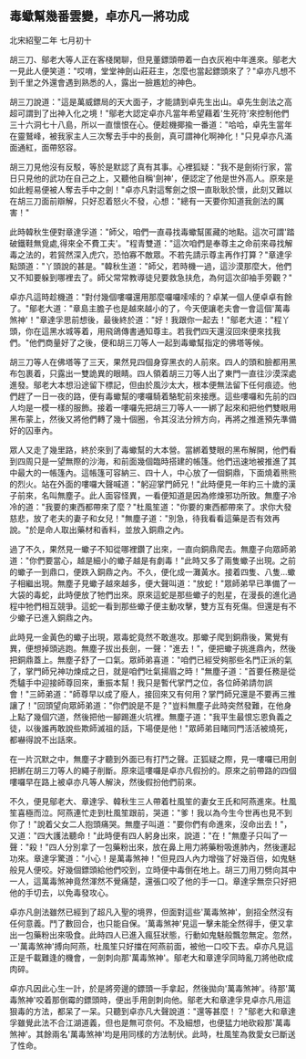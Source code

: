 毒蠍幫幾番雲變，卓亦凡一將功成
------------------------------

北宋紹聖二年 七月初十

胡三刀、鄔老大等人正在客棧閑聊，但見董鏢頭帶着一白衣灰袍中年進來。鄔老大一見此人便笑道："哎唷，堂堂神劍山莊莊主，怎麼也當起鏢頭來了？"卓亦凡想不到千里之外還會遇到熟悉的人，露出一臉尷尬的神色。

胡三刀說道："這是萬威鏢局的天大面子，才能請到卓先生出山。卓先生劍法之高超可謂到了出神入化之境！"鄔老大認定卓亦凡當年希望藉着'生死符'來控制他們三十六洞七十八島，所以一直懷恨在心。便趁機揶揄一番道："哈哈，卓先生當年在靈鷲峰，被我家主人三次奪去手中的長劍，真可謂神化啊神化！"只見卓亦凡滿面通紅，面帶怒容。

胡三刀見他沒有反駁，等於是默認了真有其事。心裡狐疑："我不是劍術行家，當日只見他的武功在自己之上，又聽他自稱'劍神'，便認定了他是世外高人。原來是如此輕易便被人奪去手中之劍！"卓亦凡對這奪劍之恨一直耿耿於懷，此刻又難以在胡三刀面前辯解，只好忍着怒火不發，心想："總有一天要你知道我劍法的厲害！"

此時韓秋生便對章達孚道："師父，咱們一直尋找毒蠍幫匿藏的地點。這次可謂'踏破鐵鞋無覓處,得來全不費工夫'。"程青雙道："這次咱們是奉尊主之命前來尋找解毒之法的，若貿然深入虎穴，恐怕寡不敵眾。不若先請示尊主再作打算？"章達孚點頭道："丫頭說的甚是。"韓秋生道："師父，若時機一過，這沙漠那麼大，他們又不知要躲到哪裡去了。師父常常教導徒兒要救急扶危，為何這次卻袖手旁觀？"

卓亦凡這時趁機道："對付幾個嘍囉還用那麼囉囉嗦嗦的？卓某一個人便卓卓有餘了。"鄔老大道："章島主膽子也是越來越小的了，今天便讓老夫會一會這個'萬毒煞神'！"章達孚思前想後，最後終於道："好！我跟你一起去！"鄔老大道："程丫頭，你在這黑水城等着，用飛鴿傳書通知尊主。若我們四天還沒回來便來找我們。"他們商量好了之後，便和胡三刀等人一起到毒蠍幫指定的佛塔等候。

胡三刀等人在佛塔等了三天，果然見四個身穿黑衣的人前來。四人的頭和臉都用黑布包裹着，只露出一雙詭異的眼睛。四人領着胡三刀等人出了東門一直往沙漠深處進發。鄔老大本想沿途留下標記，但由於風沙太大，根本便無法留下任何痕迹。他們趕了一日一夜的路，便有毒蠍幫的嘍囉騎着駱駝前來接應。這些嘍囉和先前的四人均是一模一樣的服飾。接着一嘍囉先把胡三刀等人一一綁了起來和把他們雙眼用黑布蒙上，然後又將他們轉了幾十個圈，令其沒法分辨方向，再將之推進預先準備好的囚車內。

眾人又走了幾里路，終於來到了毒蠍幫的大本營。當綁着雙眼的黑布解開，他們看到四周只是一望無際的沙海，和前面幾個臨時搭建的帳篷。他們迅速地被推進了其中最大的一帳篷內。這帳篷可容納三、四十人，中心放了一個銅鼎，下面燒着熊熊的烈火。站在外面的嘍囉大聲喊道："躬迎掌門師兄！"此時便見一年約三十歲的漢子前來，名叫無塵子。此人面容怪異，一看便知道是因為修煉邪功所致。無塵子冷冷的道："我要的東西都帶來了麼？"杜風笙道："你要的東西都帶來了。求你大發慈悲，放了老夫的妻子和女兒！"無塵子道："別急，待我看看這藥是否有效再說。"於是命人取出藥材和香料，並放入銅鼎之內。

過了不久，果然見一蠍子不知從哪裡鑽了出來，一直向銅鼎爬去。無塵子向眾師弟道："你們要當心，越是細小的蠍子越是有劇毒！"此時又多了兩隻蠍子出現。之前的蠍子一到鼎口，便跌入銅鼎之內。不久，便化成一灘黃水。接着四隻、八隻...蠍子相繼出現。無塵子見蠍子越來越多，便大聲叫道："放蛇！"眾師弟早已準備了一大袋的毒蛇，此時便放了牠們出來。原來這蛇是那些蠍子的剋星，在漫長的進化過程中牠們相互競爭。這蛇一看到那些蠍子便主動攻擊，雙方互有死傷。但還是有不少蠍子已進入銅鼎之內。

此時見一金黃色的蠍子出現，眾毒蛇竟然不敢進攻。那蠍子爬到銅鼎後，驚覺有異，便想掉頭逃跑。無塵子拔出長劍，一聲："進去！"，便把蠍子挑進鼎內，然後把銅鼎蓋上。無塵子舒了一口氣。眾師弟喜道："咱們已經受夠那些名門正派的氣了，掌門師兄神功煉成之日，就是咱們吐氣揚眉之時！"無塵子道："首要任務是從禿驢手中迎接師尊回來，重振本幫！我只是暫代掌門之位，各位師弟請勿誤會！"三師弟道："師尊早以成了廢人，接回來又有何用？掌門師兄還是不要再三推讓了！"回頭望向眾師弟道："你們說是不是？"豈料無塵子此時突然發難，在他身上點了幾個穴道，然後把他一腳踢進火坑裡。無塵子道："我平生最恨忘恩負義之徒，以後誰再敢說些欺師滅祖的話，下場便是他！"眾師弟目睹同門活活被燒死，都嚇得說不出話來。

在一片沉默之中，無塵子才聽到外面已有打鬥之聲。正狐疑之際，見一嘍囉已用劍把綁在胡三刀等人的繩子削斷。原來這嘍囉是卓亦凡假扮的。原來之前帶路的四個嘍囉早在路上被卓亦凡等人解決，然後假扮他們前來。

不久，便見鄔老大、章達孚、韓秋生三人帶着杜風笙的妻女王氏和阿燕進來。杜風笙喜極而泣。阿燕連忙走到杜風笙跟前，哭道："爹！我以為今生今世再也見不到你了！"說着父女二人抱頭痛哭。無塵子叫道："要你們有命進來，沒命出去！"，又道："四大護法聽命！"此時便有四人躬身出來，說道："在！"無塵子只叫了一聲："殺！"四人分別拿了一包藥粉出來，放在鼻上用力將藥粉吸進肺內，然後運起功來。章達孚驚道："小心！是萬毒煞神！"但見四人內力增強了好幾百倍，如鬼魅般見人便咬。好幾個鏢頭給他們咬到，立時便中毒倒在地上。胡三刀用刀劈向其中一人，這萬毒煞神竟然渾然不覺痛楚，還張口咬了他的手一口。章達孚無奈只好把他的手切去，以免毒發攻心。

卓亦凡劍法雖然已經到了超凡入聖的境界，但面對這些'萬毒煞神'，劍招全然沒有任何意義。鬥了數回合，也只能自保。'萬毒煞神'見這一擊未能全然得手，便又拿出一包藥粉出來吸食。此時四人已進入瘋狂狀態，行動如鬼魅般飄忽無定。忽然，一'萬毒煞神'搏向阿燕，杜風笙只好擋在阿燕前面，被他一口咬下去。卓亦凡見這正是千載難逢的機會，一劍刺向那'萬毒煞神'。鄔老大和章達孚同時亂刀將他砍成肉碎。

卓亦凡因此心生一計，於是將旁邊的鏢頭一手拿起，然後拋向'萬毒煞神'。待那'萬毒煞神'咬着那倒霉的鏢頭時，便出手用劍刺向他。鄔老大和章達孚見卓亦凡用這狠毒的方法，都呆了一呆。只聽到卓亦凡大聲說道："還等甚麼！？"鄔老大和章達孚雖覺此法不合江湖道義，但也是無可奈何。不及細想，也便猛力地砍殺那'萬毒煞神'。其餘兩名'萬毒煞神'均是用同樣的方法制伏。此時，杜風笙為救愛女已斷送了性命。
